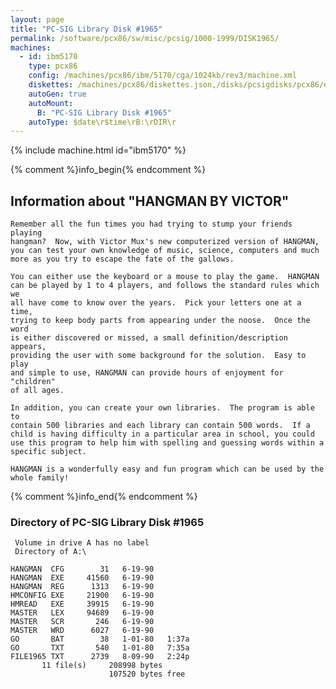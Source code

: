 ```yaml
---
layout: page
title: "PC-SIG Library Disk #1965"
permalink: /software/pcx86/sw/misc/pcsig/1000-1999/DISK1965/
machines:
  - id: ibm5170
    type: pcx86
    config: /machines/pcx86/ibm/5170/cga/1024kb/rev3/machine.xml
    diskettes: /machines/pcx86/diskettes.json,/disks/pcsigdisks/pcx86/diskettes.json
    autoGen: true
    autoMount:
      B: "PC-SIG Library Disk #1965"
    autoType: $date\r$time\rB:\rDIR\r
---
```


{% include machine.html id="ibm5170" %}

{% comment %}info_begin{% endcomment %}

## Information about "HANGMAN BY VICTOR"

    Remember all the fun times you had trying to stump your friends playing
    hangman?  Now, with Victor Mux's new computerized version of HANGMAN,
    you can test your own knowledge of music, science, computers and much
    more as you try to escape the fate of the gallows.
    
    You can either use the keyboard or a mouse to play the game.  HANGMAN
    can be played by 1 to 4 players, and follows the standard rules which we
    all have come to know over the years.  Pick your letters one at a time,
    trying to keep body parts from appearing under the noose.  Once the word
    is either discovered or missed, a small definition/description appears,
    providing the user with some background for the solution.  Easy to play
    and simple to use, HANGMAN can provide hours of enjoyment for "children"
    of all ages.
    
    In addition, you can create your own libraries.  The program is able to
    contain 500 libraries and each library can contain 500 words.  If a
    child is having difficulty in a particular area in school, you could
    use this program to help him with spelling and guessing words within a
    specific subject.
    
    HANGMAN is a wonderfully easy and fun program which can be used by the
    whole family!
{% comment %}info_end{% endcomment %}


### Directory of PC-SIG Library Disk #1965

     Volume in drive A has no label
     Directory of A:\

    HANGMAN  CFG        31   6-19-90
    HANGMAN  EXE     41560   6-19-90
    HANGMAN  REG      1313   6-19-90
    HMCONFIG EXE     21900   6-19-90
    HMREAD   EXE     39915   6-19-90
    MASTER   LEX     94689   6-19-90
    MASTER   SCR       246   6-19-90
    MASTER   WRD      6027   6-19-90
    GO       BAT        38   1-01-80   1:37a
    GO       TXT       540   1-01-80   7:35a
    FILE1965 TXT      2739   8-09-90   2:24p
           11 file(s)     208998 bytes
                          107520 bytes free
